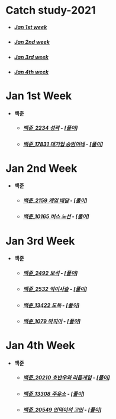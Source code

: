 # Catch study-2021

- ##### [Jan 1st week](#jan-1st-week-1)

- ##### [Jan 2nd week](#jan-2nd-week-1)

- ##### [Jan 3rd week](#jan-3rd-week-1)

- ##### [Jan 4th week](#jan-4th-week-1)

  


# Jan 1st Week

- #### 백준

  - ##### [백준_2234 성곽](https://www.acmicpc.net/problem/2234) - [[풀이](https://github.com/catch4/Song/blob/master/2021/jan_1st_week/2234.cpp)]

  - ##### [백준_17831 대기업 승범이네](https://www.acmicpc.net/problem/17831) - [[풀이](https://github.com/catch4/Song/blob/master/2021/jan_1st_week/17831.cpp)]



# Jan 2nd Week

- #### 백준

  - ##### [백준_2159 케잌 배달](https://www.acmicpc.net/problem/2159) - [[풀이](https://github.com/catch4/Song/blob/master/2021/jan_2nd_week/2159.cpp)]

  - ##### [백준_10165 버스 노선](https://www.acmicpc.net/problem/10165) - [[풀이](https://github.com/catch4/Song/blob/master/2021/jan_2nd_week/10165.cpp)]

  

# Jan 3rd Week

- #### 백준

  - ##### [백준_2492 보석](https://www.acmicpc.net/problem/2492) - [[풀이](https://github.com/catch4/Song/blob/master/2021/jan_3rd_week/2492.cpp)]

  - ##### [백준_2532 먹이사슬](https://www.acmicpc.net/problem/2532) - [[풀이](https://github.com/catch4/Song/blob/master/2021/jan_3rd_week/2532.cpp)]

  - ##### [백준_13422 도둑](https://www.acmicpc.net/problem/13422) - [[풀이](https://github.com/catch4/Song/blob/master/2021/jan_3rd_week/13422.cpp)]

  - ##### [백준_1079 마피아](https://www.acmicpc.net/problem/1079) - [[풀이](https://github.com/catch4/Song/blob/master/2021/jan_3rd_week/1079.cpp)]






# Jan 4th Week

- #### 백준

  - ##### [백준_20210 호반우와 리듬게임](https://www.acmicpc.net/problem/20210) - [[풀이](https://github.com/catch4/Song/blob/master/2021/jan_4th_week/20210.cpp)]
  
  - ##### [백준_13308 주유소](https://www.acmicpc.net/problem/13308) - [[풀이](https://github.com/catch4/Song/blob/master/2021/jan_4th_week/13308.cpp)]
  
  - ##### [백준_20549 인덕이의 고민](https://www.acmicpc.net/problem/20549) - [[풀이](https://github.com/catch4/Song/blob/master/2021/jan_4th_week/20549.cpp)]




